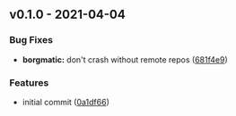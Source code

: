 
<a name="v0.1.0"></a>
## v0.1.0 - 2021-04-04
### Bug Fixes
- **borgmatic:** don't crash without remote repos ([681f4e9](https://github.com/maxhoesel/ansible-collection-borgbackup/commit/681f4e9))

### Features
- initial commit ([0a1df66](https://github.com/maxhoesel/ansible-collection-borgbackup/commit/0a1df66))


